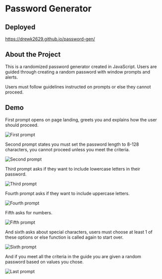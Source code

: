 # Password Generator
## Deployed 
https://drewk2629.github.io/password-gen/

## About the Project
This is a randomized password generator created in JavaScript. Users are guided through creating a random password with window prompts and alerts.

Users must follow guidelines instructed on prompts or else they cannot proceed.

## Demo



First prompt opens on page landing, greets you and explains how the user should proceed.


![First prompt](https://user-images.githubusercontent.com/94206317/150659048-4d343c8e-ed7c-44a7-b42a-ac70df364fd3.png)
  


Second prompt states you must set the password length to 8-128 characters, you cannot proceed unless you meet the criteria.


![Second prompt](https://user-images.githubusercontent.com/94206317/150659050-4dc502a1-aae1-4cb4-809e-1e56130fd09c.png)


Third prompt asks if they want to include lowercase letters in their password.


![Third prompt](https://user-images.githubusercontent.com/94206317/150659053-6735e57d-3c88-414a-a783-2b5bd5c91496.png)


Fourth prompt asks if they want to include uppercase letters.


![Fourth prompt](https://user-images.githubusercontent.com/94206317/150659055-0006fa71-6a0e-4d9c-b59d-3c5a3bbaf65e.png)


Fifth asks for numbers.


![Fifth prompt](https://user-images.githubusercontent.com/94206317/150659056-e4e32dde-8a7a-4546-b8b2-4d7691137b28.png)


And sixth asks about special characters, users must choose at least 1 of these options or else function is called again to start over.


![Sixth prompt](https://user-images.githubusercontent.com/94206317/150659059-4d761b00-4950-4f85-8c22-6767517eb1ea.png)


And if you meet all the criteria in the guide you are given a random password based on values you chose.


![Last prompt](https://user-images.githubusercontent.com/94206317/150659060-904ff0fc-94a3-4c23-8373-1b623c3ca9ff.png)
